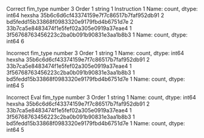 Correct
fim_type
number         3
Order          1
string         1
Instruction    1
Name: count, dtype: int64
hexsha
35b6c6d6cf43374159e7f7c86517b7faf952db91    2
bd5fedd15b33868f0983320e9179fbd4b6751d7e    2
33b7ca5e8483474f1e5fef02a305e0919a37eae4    1
3f56768763456223c2ba0b091b90831e3aa1b8b3    1
Name: count, dtype: int64
6

Incorrect
fim_type
number    3
Order     1
string    1
Name: count, dtype: int64
hexsha
35b6c6d6cf43374159e7f7c86517b7faf952db91    2
33b7ca5e8483474f1e5fef02a305e0919a37eae4    1
3f56768763456223c2ba0b091b90831e3aa1b8b3    1
bd5fedd15b33868f0983320e9179fbd4b6751d7e    1
Name: count, dtype: int64
5

Incorrect Eval
fim_type
number    3
Order     1
string    1
Name: count, dtype: int64
hexsha
35b6c6d6cf43374159e7f7c86517b7faf952db91    2
33b7ca5e8483474f1e5fef02a305e0919a37eae4    1
3f56768763456223c2ba0b091b90831e3aa1b8b3    1
bd5fedd15b33868f0983320e9179fbd4b6751d7e    1
Name: count, dtype: int64
5
